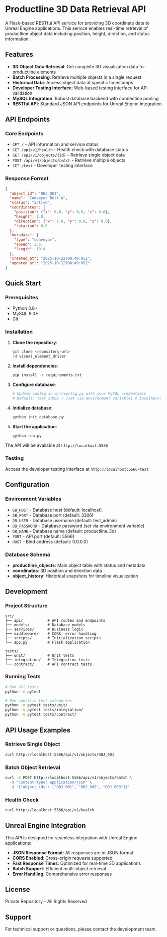 # Productline 3D Data Retrieval API

A Flask-based RESTful API service for providing 3D coordinate data to Unreal Engine applications. This service enables real-time retrieval of productline object data including position, height, direction, and status information.

## Features

- **3D Object Data Retrieval**: Get complete 3D visualization data for productline elements
- **Batch Processing**: Retrieve multiple objects in a single request
- **Historical Data**: Access object data at specific timestamps
- **Developer Testing Interface**: Web-based testing interface for API validation
- **MySQL Integration**: Robust database backend with connection pooling
- **RESTful API**: Standard JSON API endpoints for Unreal Engine integration

## API Endpoints

### Core Endpoints

- `GET /` - API information and service status
- `GET /api/v1/health` - Health check with database status
- `GET /api/v1/objects/{id}` - Retrieve single object data
- `POST /api/v1/objects/batch` - Retrieve multiple objects
- `GET /test` - Developer testing interface

### Response Format

```json
{
  "object_id": "OBJ_001",
  "name": "Conveyor Belt A",
  "status": "active",
  "coordinates": {
    "position": {"x": 0.0, "y": 0.0, "z": 0.0},
    "height": 1.0,
    "direction": {"x": 1.0, "y": 0.0, "z": 0.0},
    "rotation": 0.0
  },
  "metadata": {
    "type": "conveyor",
    "speed": 1.5,
    "length": 10.0
  },
  "created_at": "2025-10-22T08:49:05Z",
  "updated_at": "2025-10-22T08:49:05Z"
}
```

## Quick Start

### Prerequisites

- Python 3.8+
- MySQL 8.0+
- Git

### Installation

1. **Clone the repository**:
   ```bash
   git clone <repository-url>
   cd visual_element_driver
   ```

2. **Install dependencies**:
   ```bash
   pip install -r requirements.txt
   ```

3. **Configure database**:
   ```bash
   # Update config in src/config.py with your MySQL credentials
   # Default: test_admin / [set via environment variable] @ localhost:3306
   ```

4. **Initialize database**:
   ```bash
   python init_database.py
   ```

5. **Start the application**:
   ```bash
   python run.py
   ```

The API will be available at `http://localhost:5566`

### Testing

Access the developer testing interface at `http://localhost:5566/test`

## Configuration

### Environment Variables

- `DB_HOST` - Database host (default: localhost)
- `DB_PORT` - Database port (default: 3306)
- `DB_USER` - Database username (default: test_admin)
- `DB_PASSWORD` - Database password (set via environment variable)
- `DB_NAME` - Database name (default: productline_3d)
- `PORT` - API port (default: 5566)
- `HOST` - Bind address (default: 0.0.0.0)

### Database Schema

- **productline_objects**: Main object table with status and metadata
- **coordinates**: 3D position and direction data
- **object_history**: Historical snapshots for timeline visualization

## Development

### Project Structure

```
src/
├── api/           # API routes and endpoints
├── models/        # Database models
├── services/      # Business logic
├── middleware/    # CORS, error handling
├── scripts/       # Initialization scripts
└── app.py         # Flask application

tests/
├── unit/          # Unit tests
├── integration/   # Integration tests
└── contract/      # API contract tests
```

### Running Tests

```bash
# Run all tests
python -m pytest

# Run specific test categories
python -m pytest tests/unit/
python -m pytest tests/integration/
python -m pytest tests/contract/
```

## API Usage Examples

### Retrieve Single Object

```bash
curl http://localhost:5566/api/v1/objects/OBJ_001
```

### Batch Object Retrieval

```bash
curl -X POST http://localhost:5566/api/v1/objects/batch \
  -H "Content-Type: application/json" \
  -d '{"object_ids": ["OBJ_001", "OBJ_002", "OBJ_003"]}'
```

### Health Check

```bash
curl http://localhost:5566/api/v1/health
```

## Unreal Engine Integration

This API is designed for seamless integration with Unreal Engine applications:

- **JSON Response Format**: All responses are in JSON format
- **CORS Enabled**: Cross-origin requests supported
- **Fast Response Times**: Optimized for real-time 3D applications
- **Batch Support**: Efficient multi-object retrieval
- **Error Handling**: Comprehensive error responses

## License

Private Repository - All Rights Reserved

## Support

For technical support or questions, please contact the development team.